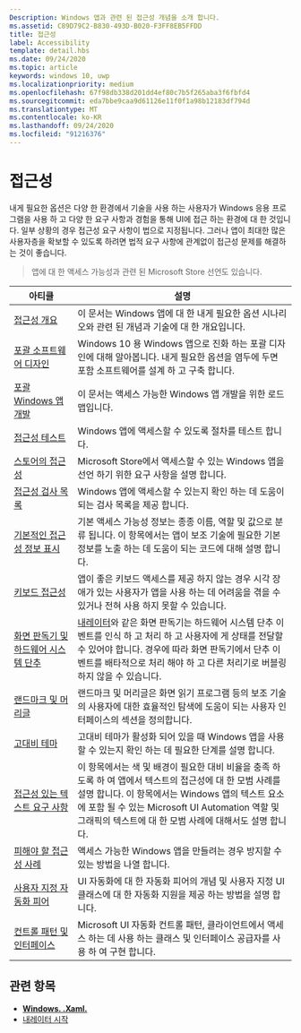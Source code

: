 ```yaml
---
Description: Windows 앱과 관련 된 접근성 개념을 소개 합니다.
ms.assetid: C89D79C2-B830-493D-B020-F3FF8EB5FFDD
title: 접근성
label: Accessibility
template: detail.hbs
ms.date: 09/24/2020
ms.topic: article
keywords: windows 10, uwp
ms.localizationpriority: medium
ms.openlocfilehash: 67f98db338d201dd4ef80c7b5f265aba3f6fbfd4
ms.sourcegitcommit: eda7bbe9caa9d61126e11f0f1a98b12183df794d
ms.translationtype: MT
ms.contentlocale: ko-KR
ms.lasthandoff: 09/24/2020
ms.locfileid: "91216376"
---
```

# <a name="accessibility"></a>접근성  

내게 필요한 옵션은 다양 한 환경에서 기술을 사용 하는 사용자가 Windows 응용 프로그램을 사용 하 고 다양 한 요구 사항과 경험을 통해 UI에 접근 하는 환경에 대 한 것입니다. 일부 상황의 경우 접근성 요구 사항이 법으로 지정됩니다. 그러나 앱이 최대한 많은 사용자층을 확보할 수 있도록 하려면 법적 요구 사항에 관계없이 접근성 문제를 해결하는 것이 좋습니다.

> 앱에 대 한 액세스 가능성과 관련 된 Microsoft Store 선언도 있습니다.

| 아티클 | 설명 |
|---------|-------------|
| [접근성 개요](accessibility-overview.md) | 이 문서는 Windows 앱에 대 한 내게 필요한 옵션 시나리오와 관련 된 개념과 기술에 대 한 개요입니다. |
| [포괄 소프트웨어 디자인](designing-inclusive-software.md) | Windows 10 용 Windows 앱으로 진화 하는 포괄 디자인에 대해 알아봅니다.  내게 필요한 옵션을 염두에 두면 포함 소프트웨어를 설계 하 고 구축 합니다. |
| [포괄 Windows 앱 개발](developing-inclusive-windows-apps.md) | 이 문서는 액세스 가능한 Windows 앱 개발을 위한 로드맵입니다. |
| [접근성 테스트](accessibility-testing.md) | Windows 앱에 액세스할 수 있도록 절차를 테스트 합니다. |
| [스토어의 접근성](accessibility-in-the-store.md) | Microsoft Store에서 액세스할 수 있는 Windows 앱을 선언 하기 위한 요구 사항을 설명 합니다. |
| [접근성 검사 목록](accessibility-checklist.md) | Windows 앱에 액세스할 수 있는지 확인 하는 데 도움이 되는 검사 목록을 제공 합니다. |
| [기본적인 접근성 정보 표시](basic-accessibility-information.md) | 기본 액세스 가능성 정보는 종종 이름, 역할 및 값으로 분류 됩니다. 이 항목에서는 앱이 보조 기술에 필요한 기본 정보를 노출 하는 데 도움이 되는 코드에 대해 설명 합니다. |
| [키보드 접근성](keyboard-accessibility.md) | 앱이 좋은 키보드 액세스를 제공 하지 않는 경우 시각 장애가 있는 사용자가 앱을 사용 하는 데 어려움을 겪을 수 있거나 전혀 사용 하지 못할 수 있습니다. |
| [화면 판독기 및 하드웨어 시스템 단추](system-button-narration.md) | [내레이터](https://support.microsoft.com/en-us/help/22798/windows-10-complete-guide-to-narrator)와 같은 화면 판독기는 하드웨어 시스템 단추 이벤트를 인식 하 고 처리 하 고 사용자에 게 상태를 전달할 수 있어야 합니다. 경우에 따라 화면 판독기에서 단추 이벤트를 배타적으로 처리 해야 하 고 다른 처리기로 버블링 하지 않을 수 있습니다. |
| [랜드마크 및 머리글](landmarks-and-headings.md) | 랜드마크 및 머리글은 화면 읽기 프로그램 등의 보조 기술의 사용자에 대한 효율적인 탐색에 도움이 되는 사용자 인터페이스의 섹션을 정의합니다. |
| [고대비 테마](high-contrast-themes.md) | 고대비 테마가 활성화 되어 있을 때 Windows 앱을 사용할 수 있는지 확인 하는 데 필요한 단계를 설명 합니다. |
| [접근성 있는 텍스트 요구 사항](accessible-text-requirements.md) | 이 항목에서는 색 및 배경이 필요한 대비 비율을 충족 하도록 하 여 앱에서 텍스트의 접근성에 대 한 모범 사례를 설명 합니다. 이 항목에서는 Windows 앱의 텍스트 요소에 포함 될 수 있는 Microsoft UI Automation 역할 및 그래픽의 텍스트에 대 한 모범 사례에 대해서도 설명 합니다. |
| [피해야 할 접근성 사례](practices-to-avoid.md) | 액세스 가능한 Windows 앱을 만들려는 경우 방지할 수 있는 방법을 나열 합니다. |
| [사용자 지정 자동화 피어](custom-automation-peers.md) | UI 자동화에 대 한 자동화 피어의 개념 및 사용자 지정 UI 클래스에 대 한 자동화 지원을 제공 하는 방법을 설명 합니다. |
| [컨트롤 패턴 및 인터페이스](control-patterns-and-interfaces.md) | Microsoft UI 자동화 컨트롤 패턴, 클라이언트에서 액세스 하는 데 사용 하는 클래스 및 인터페이스 공급자를 사용 하 여 구현 합니다. |

## <a name="related-topics"></a>관련 항목  
* [**Windows. .Xaml.**](/uwp/api/Windows.UI.Xaml.Automation) 
* [내레이터 시작](https://support.microsoft.com/help/22798/windows-10-complete-guide-to-narrator)
